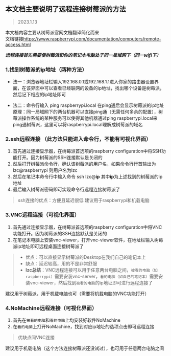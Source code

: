 ## 本文档主要说明了远程连接树莓派的方法
> 2023.1.13

本文档内容主要从树莓派官网文档翻译简化而来  
文档链接<https://www.raspberrypi.com/documentation/computers/remote-access.html>

***远程连接首先需要使树莓派和你的笔记本电脑处于同一局域网下（同一wifi下）***
### 1.找到树莓派的ip地址（两种方法）
  - 法一：浏览器地址栏输入192.168.0.1或192.168.1.1进入你家的路由器设置界面，在该界面中可以查看已经联网的设备的ip地址，找出哪个设备是树莓派，然后记下相应的ip地址即可
  
  - 法二：命令行输入 ping raspberrypi.local   在ping通后会显示树莓派的ip地址    原理：同一局域网下的两台机器可以直接ping通（无需任何多余的配置），树莓派操作系统的某种服务可以使得其他机器通过ping raspberrypi.local来ping通树莓派，这里可以将raspberrypi.local理解成树莓派的域名

     
### 2.ssh远程连接 （此方法只能进入命令行，不能有可视化界面）
1. 首先通过连接显示器，在树莓派首选项的raspberry configuration中将SSH功能打开。因为树莓派的SSH连接默认是关闭的
2. 然后打开树莓派命令行，确认该树莓派的用户名，如果命令行行首输出为lzc@raspberrypi 则用户名为lzc
3. 然后在笔记本命令行中输入命令 ssh lzc@**ip** 其中**ip**为上述找到的树莓派的ip地址
4. 最后输入树莓派密码即可实现命令行远程连接树莓派了
> ssh连接的优点：方便且延迟很低 建议用于raspberrypi和机载电脑

### 3.VNC远程连接（可视化界面）  
1. 首先通过连接显示器，在树莓派首选项的raspberry configuration中将VNC功能打开。因为树莓派的SSH连接默认是关闭的
2. 在笔记本电脑上安装vnc-viewer，打开vnc-viewer软件，在地址栏输入树莓派ip地址即可远程桌面连接树莓派了
> - 优点：可以直接显示树莓派的Desktop在我们自己的笔记本上  
> - 缺点：延迟较高，用的不是非常舒服  
> - **lzc总结**：VNC远程连接可以用于任意两台电脑之间，`被看的电脑（如raspberrypi）`需要安装vnc-server，`看的电脑（如自己的笔记本）`需要安装vnc-viewer，然后找到`被看的电脑`的ip地址即可进行远程连接了  

建议用于树莓派，用于机载电脑也可（需要将机载电脑的VNC功能打开）

### 4.NoMachine远程连接（可视化界面）  
1. 首先在`被看的电脑`和`看的电脑`上均安装好软件NoMachine  
2. 在`看的电脑`上打开NoMachine，找到对应ip地址的选项点击即可远程连接
> 优缺点同VNC连接  

建议用于机载电脑（这个方法连接树莓派还没试过），也可用于任意两台电脑之间  
